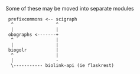 
Some of these may be moved into separate modules

```
 prefixcommons <-- scigraph
  ^                ^
  |                |
 obographs <-------+
  ^                |
  |                |
 biogolr           |
  ^                |
  |                -
  \----------- biolink-api (ie flaskrest) 
 
```
